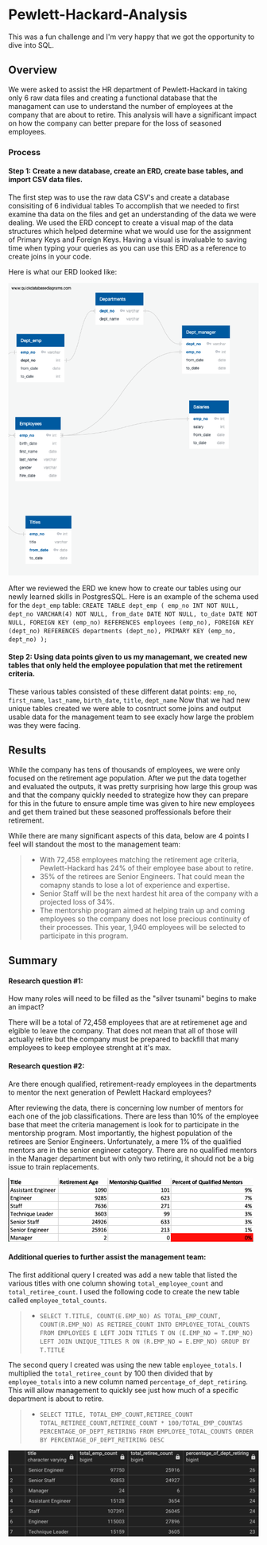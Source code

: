 # Pewlett-Hackard-Analysis

This was a fun challenge and I'm very happy that we got the opportunity to dive into SQL.


## Overview
We were asked to assist the HR department of Pewlett-Hackard in taking only 6 raw data files and creating a functional database that the managament can use to understand the number of employees at the company that are about to retire. This analysis will have a significant impact on how the company can better prepare for the loss of seasoned employees.

### Process

#### Step 1: Create a new database, create an ERD, create base tables, and import CSV data files.

The first step was to use the raw data CSV's and create a database consisiting of 6 individual tables To accomplish that we needed to first examine tha data on the files and get an understanding of the data we were dealing. We used the ERD concept to create a visual map of the data structures which helped determine what we would use for the assignment of Primary Keys and Foreign Keys. Having a visual is invaluable to saving time when typing your queries as you can use this ERD as a reference to create joins in your code.

Here is what our ERD looked like:

![](https://github.com/TONY-H83/Pewlett-Hackard-Analysis/blob/main/EmployeeDB.png)

After we reviewed the ERD we knew how to create our tables using our newly learned skills in PostgresSQL. Here is an example of the schema used for the ``dept_emp`` table:
 ``CREATE TABLE dept_emp (
   emp_no INT NOT NULL,
   dept_no VARCHAR(4) NOT NULL,
   from_date DATE NOT NULL,
   to_date DATE NOT NULL,
 FOREIGN KEY (emp_no) REFERENCES employees (emp_no),
 FOREIGN KEY (dept_no) REFERENCES departments (dept_no),
 PRIMARY KEY (emp_no, dept_no)
);``

#### Step 2: Using data points given to us my managemant, we created new tables that only held the employee population that met the retirement criteria.

These various tables consisted of these different datat points: ``emp_no``, ``first_name``, ``last_name``, ``birth_date``, ``title``, ``dept_name``
Now that we had new unique tables created we were able to cosntruct some joins and output usable data for the management team to see exacly how large the problem was they were facing. 

## Results

While the company has tens of thousands of employees, we were only focused on the retirement age population. After we put the data together and evaluated the outputs, it was pretty surprising how large this group was and that the company quickly needed to strategize how they can prepare for this in the future to ensure ample time was given to hire new employees and get them trained but these seasoned proffessionals before their retirement. 

While there are many significant aspects of this data, below are 4 points I feel will standout the most to the management team:
> - With 72,458 employees matching the retirement age criteria, Pewlett-Hackard has 24% of their employee base about to retire.
> - 35% of the retirees are Senior Engineers. That could mean the comapny stands to lose a lot of experience and expertise.
> - Senior Staff will be the next hardest hit area of the company with a projected loss of 34%.
> - The mentorship program aimed at helping train up and coming employees so the company does not lose precious continuity of their processes. This year, 1,940 employees will be selected to participate in this program.

## Summary

#### Research question #1: 
How many roles will need to be filled as the "silver tsunami" begins to make an impact?

There will be a total of 72,458 employees that are at retiremenet age and elgible to leave the company. That does not mean that all of those will actually retire but the company must be prepared to backfill that many employees to keep employee strenght at it's max.

#### Research question #2: 
Are there enough qualified, retirement-ready employees in the departments to mentor the next generation of Pewlett Hackard employees?

After reviewing the data, there is concerning low number of mentors for each one of the job classifications. There are less than 10% of the employee base that meet the criteria management is look for to participate in the mentorship program. Most importantly, the highest population of the retirees are Senior Engineers. Unfortunately, a mere 1% of the qualified mentors are in the senior engineer category. There are no qualified mentors in the Manager department but with only two retiring, it should not be a big issue to train replacements.

![](https://github.com/TONY-H83/Pewlett-Hackard-Analysis/blob/main/Screenshot%202023-01-21%20at%203.07.21%20PM.png)

#### Additional queries to further assist the management team:

The first additional query I created was add a new table that listed the various titles with one column showing ``total_employee_count`` and ``total_retiree_count``. I used the following code to create the new table called ``employee_total_counts``.

> - ``SELECT T.TITLE, COUNT(E.EMP_NO) AS TOTAL_EMP_COUNT, COUNT(R.EMP_NO) AS RETIREE_COUNT
INTO EMPLOYEE_TOTAL_COUNTS
FROM EMPLOYEES E
LEFT JOIN TITLES T ON (E.EMP_NO = T.EMP_NO)
LEFT JOIN UNIQUE_TITLES R ON (R.EMP_NO = E.EMP_NO)
GROUP BY T.TITLE``

The second query I created was using the new table ``employee_totals``. I multiplied the ``total_retiree_count`` by 100 then divided that by ``employee_totals`` into a new column named ``percentage_of_dept_retiring``. This will allow management to quickly see just how much of a specific department is about to retire.

> - ``SELECT TITLE, TOTAL_EMP_COUNT,RETIREE_COUNT TOTAL_RETIREE_COUNT,RETIREE_COUNT * 100/TOTAL_EMP_COUNTAS PERCENTAGE_OF_DEPT_RETIRING
FROM EMPLOYEE_TOTAL_COUNTS
ORDER BY PERCENTAGE_OF_DEPT_RETIRING DESC``

![](https://github.com/TONY-H83/Pewlett-Hackard-Analysis/blob/main/Screenshot%202023-01-21%20at%208.55.28%20PM.png)



